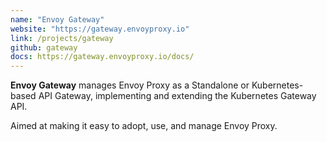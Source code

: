 ```yaml
---
name: "Envoy Gateway"
website: "https://gateway.envoyproxy.io"
link: /projects/gateway
github: gateway
docs: https://gateway.envoyproxy.io/docs/
---
```

**Envoy Gateway** manages Envoy Proxy as a Standalone or Kubernetes-based API Gateway, implementing and extending the Kubernetes Gateway API.

Aimed at making it easy to adopt, use, and manage Envoy Proxy.
